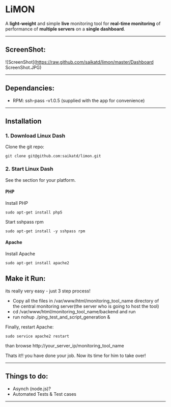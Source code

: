 # LiMON #


A **light-weight** and simple **live** monitoring tool for **real-time monitoring** of performance of **multiple servers** on a **single dashboard**.

------

## ScreenShot: ##

![ScreenShot](https://raw.github.com/saikatd/limon/master/Dashboard ScreenShot.JPG)

-------

## Dependancies: ##

- RPM: ssh-pass -v1.0.5 (supplied with the app for convenience)

-------
## Installation

### 1. Download Linux Dash

Clone the git repo: 
```shell
git clone git@github.com:saikatd/limon.git
```
### 2. Start Linux Dash
See the section for your platform. 
#### PHP
Install PHP
```
sudo apt-get install php5
```
Start sshpass rpm
```
sudo apt-get install -y sshpass rpm
```
#### Apache
Install Apache
```
sudo apt-get install apache2
```



## Make it Run: ##

its really very easy - just 3 step process!

 - Copy
 all the files in /var/www/html/monitoring_tool_name directory of the central monitoring server(the server who is going to host the tool)
 - cd  /var/www/html/monitoring_tool_name/backend and run 
 - run nohup ./ping_test_and_script_generation &

 Finally, restart Apache:
 ```
sudo service apache2 restart
```
than browse http://your_server_ip/monitoring_tool_name

 Thats it!! you have done your job. Now its time for him to take over!

---------

## Things to do: ##

- Asynch (node.js)?
- Automated Tests & Test cases

---------